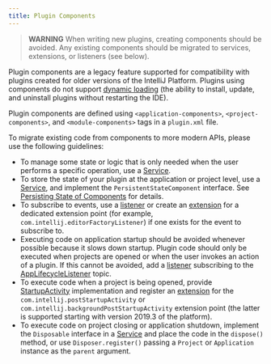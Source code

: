 ```yaml
---
title: Plugin Components
---
```

<!-- Copyright 2000-2020 JetBrains s.r.o. and other contributors. Use of this source code is governed by the Apache 2.0 license that can be found in the LICENSE file. -->

> **WARNING** When writing new plugins, creating components should be avoided. Any existing components should be migrated to services, extensions, or listeners (see below).

Plugin components are a legacy feature supported for compatibility with plugins created for older versions of the
IntelliJ Platform. Plugins using components do not support [dynamic loading](dynamic_plugins.md) (the ability to install, update, and
uninstall plugins without restarting the IDE). 

Plugin components are defined using `<application-components>`, `<project-components>`, and `<module-components>`
tags in a `plugin.xml` file. 

To migrate existing code from components to more modern APIs, please use the following guidelines:

  * To manage some state or logic that is only needed when the user performs a specific operation,
    use a [Service](plugin_services.md).
  * To store the state of your plugin at the application or project level, use a [Service](plugin_services.md),
    and implement the `PersistentStateComponent` interface. See [Persisting State of Components](/basics/persisting_state_of_components.md) for details.
  * To subscribe to events, use a [listener](plugin_listeners.md) or create an [extension](plugin_extensions.md) for a dedicated extension point (for example, `com.intellij.editorFactoryListener`) if one exists for the event to subscribe to.
  * Executing code on application startup should be avoided whenever possible because it slows down startup.
    Plugin code should only be executed when projects are opened or when the user invokes an action of a plugin. If this cannot be avoided, add a [listener](plugin_listeners.md) subscribing to the [AppLifecycleListener](upsource:///platform/platform-impl/src/com/intellij/ide/AppLifecycleListener.java) topic.
  * To execute code when a project is being opened, provide [StartupActivity](upsource:///platform/core-api/src/com/intellij/openapi/startup/StartupActivity.java) implementation and register an [extension](plugin_extensions.md) for the `com.intellij.postStartupActivity` or `com.intellij.backgroundPostStartupActivity` extension point (the latter is supported starting with version 2019.3 of the platform).
  * To execute code on project closing or application shutdown, implement the `Disposable` interface in a [Service](plugin_services.md)
    and place the code in the `dispose()` method, or use `Disposer.register()` passing a `Project` or `Application` instance
    as the `parent` argument.
